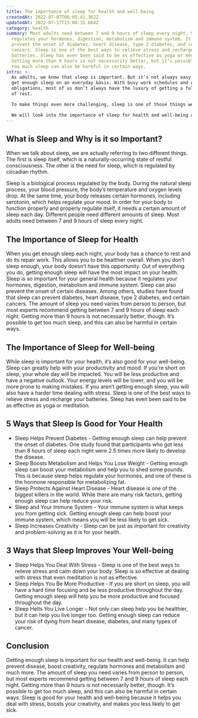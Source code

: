 ```yaml
---
title: The importance of sleep for health and well-being
createdAt: 2022-07-07T06:05:41.362Z
updatedAt: 2022-07-17T15:00:31.664Z
category: health
summary: Most adults need between 7 and 9 hours of sleep every night. Sleep
  regulates your hormones, digestion, metabolism and immune system. It can also
  prevent the onset of diabetes, heart disease, type 2 diabetes, and certain
  cancers. Sleep is one of the best ways to relieve stress and recharge your
  batteries. Sleep has even been said to be as effective as yoga or meditation.
  Getting more than 9 hours is not necessarily better, but it’s possible to get
  too much sleep can also be harmful in certain ways.
intro: >-
  As adults, we know that sleep is important. But it’s not always easy to
  get enough sleep on an everyday basis. With busy work schedules and other
  obligations, most of us don’t always have the luxury of getting a full night
  of rest. 

  To make things even more challenging, sleep is one of those things we cannot replace with anything else. Sleep cannot be replaced by vitamins, exercise, meditation or any other supplement. It’s essential to our health as well as our happiness.

  We will look into the importance of sleep for health and well-being as well as its benefits and why you should spend more time sleeping if you aren’t already doing so. Read on to find out everything you need to know about getting enough shut eye.
---
```


## What is Sleep and Why is it so Important?

When we talk about sleep, we are actually referring to two different things. The first is sleep itself, which is a naturally-occurring state of restful consciousness. The other is the need for sleep, which is regulated by circadian rhythm.

Sleep is a biological process regulated by the body. During the natural sleep process, your blood pressure, the body’s temperature and oxygen levels drop. At the same time, your body releases certain hormones, including serotonin, which helps regulate your mood.
In order for your body to function properly and properly regulate itself, it needs a certain amount of sleep each day. Different people need different amounts of sleep. Most adults need between 7 and 9 hours of sleep every night.

## The Importance of Sleep for Health

When you get enough sleep each night, your body has a chance to rest and do its repair work. This allows you to be healthier overall. When you don’t sleep enough, your body doesn’t have this opportunity.
Out of everything you do, getting enough sleep will have the most impact on your health. Sleep is so important for your general health because it regulates your hormones, digestion, metabolism and immune system.
Sleep can also prevent the onset of certain diseases. Among others, studies have found that sleep can prevent diabetes, heart disease, type 2 diabetes, and certain cancers.
The amount of sleep you need varies from person to person, but most experts recommend getting between 7 and 9 hours of sleep each night. Getting more than 9 hours is not necessarily better, though. It’s possible to get too much sleep, and this can also be harmful in certain ways.

## The Importance of Sleep for Well-being

While sleep is important for your health, it’s also good for your well-being. Sleep can greatly help with your productivity and mood.
If you’re short on sleep, your whole day will be impacted. You will be less productive and have a negative outlook. Your energy levels will be lower, and you will be more prone to making mistakes.
If you aren’t getting enough sleep, you will also have a harder time dealing with stress. Sleep is one of the best ways to relieve stress and recharge your batteries. Sleep has even been said to be as effective as yoga or meditation.

## 5 Ways that Sleep Is Good for Your Health

- Sleep Helps Prevent Diabetes - Getting enough sleep can help prevent the onset of diabetes. One study found that participants who got less than 8 hours of sleep each night were 2.5 times more likely to develop the disease.
- Sleep Boosts Metabolism and Helps You Lose Weight - Getting enough sleep can boost your metabolism and help you to shed some pounds. This is because sleep helps regulate your hormones, and one of these is the hormone responsible for metabolizing fat.
- Sleep Protects Against Heart Disease - Heart disease is one of the biggest killers in the world. While there are many risk factors, getting enough sleep can help reduce your risk.
- Sleep and Your Immune System - Your immune system is what keeps you from getting sick. Getting enough sleep can help boost your immune system, which means you will be less likely to get sick.
- Sleep Increases Creativity - Sleep can be just as important for creativity and problem-solving as it is for your health.

## 3 Ways that Sleep Improves Your Well-being

- Sleep Helps You Deal With Stress - Sleep is one of the best ways to relieve stress and calm down your body. Sleep is so effective at dealing with stress that even meditation is not as effective.
- Sleep Helps You Be More Productive - If you are short on sleep, you will have a hard time focusing and be less productive throughout the day. Getting enough sleep will help you be more productive and focused throughout the day.
- Sleep Helts You Live Longer - Not only can sleep help you be healthier, but it can help you live longer too. Getting enough sleep can reduce your risk of dying from heart disease, diabetes, and many types of cancer.

## Conclusion

Getting enough sleep is important for our health and well-being. It can help prevent disease, boost creativity, regulate hormones and metabolism and much more. The amount of sleep you need varies from person to person, but most experts recommend getting between 7 and 9 hours of sleep each night. Getting more than 9 hours is not necessarily better, though. It’s possible to get too much sleep, and this can also be harmful in certain ways. Sleep is good for your health and well-being because it helps you deal with stress, boosts your creativity, and makes you less likely to get sick.
